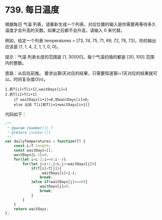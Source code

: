 # 739. 每日温度
根据每日 气温 列表，请重新生成一个列表，对应位置的输入是你需要再等待多久温度才会升高的天数。如果之后都不会升高，请输入 0 来代替。

例如，给定一个列表 temperatures = [73, 74, 75, 71, 69, 72, 76, 73]，你的输出应该是 [1, 1, 4, 2, 1, 1, 0, 0]。

提示：气温 列表长度的范围是 [1, 30000]。每个气温的值的都是 [30, 100] 范围内的整数。  

思路：从后往前推。 要求出第i天对应的结果，只需要知道第i+1天对应的结果就可以。时间复杂度O(n)。

    1.若T[i]<T[i+1],waitDays[i]=1
    2.若T[i]>T[i+1] 
        if waitDays[i+1]=0,则waitDays[i]=0;
        else 比较 T[i]和T[i+1+waitDays[i+1]]

代码如下：

```javascript
/**
 * @param {number[]} T
 * @return {number[]}
 */
var dailyTemperatures = function(T) {
    const L=T.length;
    const waitDays=[];
    waitDays[L-1]=0;
    for(let i=L-2;i>=0;i--){
        for(let j=i+1;j<L;j+=waitDays[j]){
            if(T[i]<T[j]){
                 waitDays[i]=j-i;
                break;
            }else if(waitDays[j]===0){
                waitDays[i]=0;
                break;
            }
        }        
    }
    return waitDays;
};
```